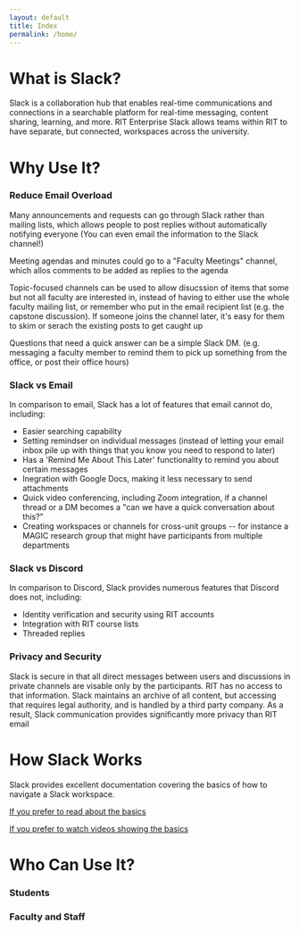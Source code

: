 ```yaml
---
layout: default
title: Index
permalink: /home/
---
```


# What is Slack?

Slack is a collaboration hub that enables real-time communications and connections in a searchable platform for real-time messaging, content sharing, learning, and more. RIT Enterprise Slack allows teams within RIT to have separate, but connected, workspaces across the university.

# Why Use It?

### Reduce Email Overload
Many announcements and requests can go through Slack rather than mailing lists, which allows people to post replies without automatically notifying everyone (You can even email the information to the Slack channel!)

Meeting agendas and minutes could go to a "Faculty Meetings" channel, which allos comments to be added as replies to the agenda

Topic-focused channels can be used to allow disucssion of items that some but not all faculty are interested in, instead of having to either use the whole faculty mailing list, or remember who put in the email recipient list (e.g. the capstone discussion). If someone joins the channel later, it's easy for them to skim or serach the existing posts to get caught up

Questions that need a quick answer can be a simple Slack DM. (e.g. messaging a faculty member to remind them to pick up something from the office, or post their office hours)

### Slack vs Email
In comparison to email, Slack has a lot of features that email cannot do, including:
*   Easier searching capability
*   Setting remindser on individual messages (instead of letting your email inbox pile up with things that you know you need to respond to later)
* Has a 'Remind Me About This Later' functionality to remind you about certain messages
* Inegration with Google Docs, making it less necessary to send attachments
* Quick video conferencing, including Zoom integration, if a channel thread or a DM becomes a "can we have a quick conversation about this?"
* Creating workspaces or channels for cross-unit groups -- for instance a MAGIC research group that might have participants from multiple departments

### Slack vs Discord
In comparison to Discord, Slack provides numerous features that Discord does not, including:
* Identity verification and security using RIT accounts
* Integration with RIT course lists
* Threaded replies

### Privacy and Security
Slack is secure in that all direct messages between users and discussions in private channels are visable only by the participants. RIT has no access to that information. Slack maintains an archive of all content, but accessing that requires legal authority, and is handled by a third party company. As a result, Slack communication provides significantly more privacy than RIT email

# How Slack Works
Slack provides excellent documentation covering the basics of how to navigate a Slack workspace.

[If you prefer to read about the basics](https://slack.com/help/articles/360059928654-How-to-use-Slack--your-quick-start-guide)

[If you prefer to watch videos showing the basics](https://slack.com/help/articles/360059976673-Slack-tutorial--Videos-for-how-to-use-Slack)

# Who Can Use It?

### Students

### Faculty and Staff


